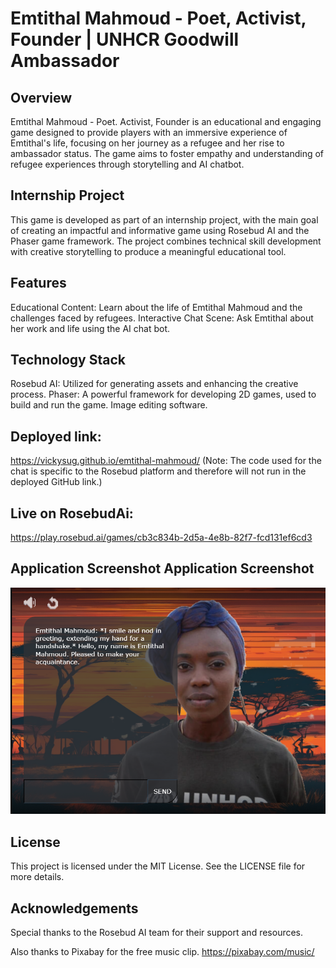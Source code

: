 # Emtithal Mahmoud - Poet, Activist, Founder | UNHCR Goodwill Ambassador


## Overview

Emtithal Mahmoud - Poet. Activist, Founder is an educational and engaging game designed to provide players with an immersive experience of Emtithal's life, focusing on her journey as a refugee and her rise to ambassador status. The game aims to foster empathy and understanding of refugee experiences through storytelling and AI chatbot.


## Internship Project

This game is developed as part of an internship project, with the main goal of creating an impactful and informative game using Rosebud AI and the Phaser game framework. The project combines technical skill development with creative storytelling to produce a meaningful educational tool.

## Features

Educational Content: Learn about the life of Emtithal Mahmoud and the challenges faced by refugees.
Interactive Chat Scene: Ask Emtithal about her work and life using the AI chat bot.

## Technology Stack
Rosebud AI: Utilized for generating assets and enhancing the creative process.
Phaser: A powerful framework for developing 2D games, used to build and run the game.
Image editing software.

## Deployed link:

https://vickysug.github.io/emtithal-mahmoud/  (Note: The code used for the chat is specific to the Rosebud platform and therefore will not run in the deployed GitHub link.)


## Live on RosebudAi:

https://play.rosebud.ai/games/cb3c834b-2d5a-4e8b-82f7-fcd131ef6cd3




## Application Screenshot Application Screenshot

![alt text](images/screen.shot.png)



## License
This project is licensed under the MIT License. See the LICENSE file for more details.

## Acknowledgements
Special thanks to the Rosebud AI team for their support and resources.

Also thanks to Pixabay for the free music clip. https://pixabay.com/music/
